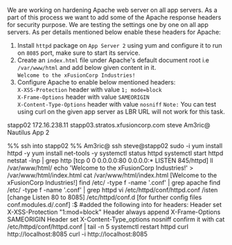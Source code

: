 We are working on hardening Apache web server on all app servers. As a part of this process we want to add some of the Apache response headers for security purpose. We are testing the settings one by one on all app servers. As per details mentioned below enable these headers for Apache:

1.  Install `httpd` package on `App Server 2` using yum and configure it to run on `8085` port, make sure to start its service.    
2.  Create an `index.html` file under Apache's default document root i.e `/var/www/html` and add below given content in it.    
    `Welcome to the xFusionCorp Industries!`    
3.  Configure Apache to enable below mentioned headers:    
    `X-XSS-Protection` header with value `1; mode=block`    
    `X-Frame-Options` header with value `SAMEORIGIN`    
    `X-Content-Type-Options` header with value `nosniff` 
`Note:` You can test using curl on the given app server as LBR URL will not work for this task.

stapp02
172.16.238.11
stapp03.stratos.xfusioncorp.com
steve
Am3ric@
Nautilus App 2

%% ssh into stapp02 %% Am3ric@
ssh steve@stapp02 
sudo -i
yum install httpd -y
yum install net-tools -y
systemctl status httpd
systemctl start httpd
netstat -lnp | grep http [tcp        0      0 0.0.0.0:80              0.0.0.0:*               LISTEN      845/httpd]
ll /var/www/html/
echo 'Welcome to the xFusionCorp Industries!' > /var/www/html/index.html
cat /var/www/html/index.html [Welcome to the xFusionCorp Industries!]
find /etc/ -type f -name '.conf' | grep apache
find /etc/ -type f -name '.conf' | grep httpd
vi /etc/httpd/conf/httpd.conf
	/isten [change Listen 80 to 8085]
/etc/httpd/conf.d [for further config files conf.modules.d/.conf]
	:$
	#added the following into for headers:
	Header set X-XSS-Protection "1:mod=block"
	Header always append X-Frame-Options SAMEORIGIN
	Header set X-Content-Type_options nosniff
confirm it with cat /etc/httpd/conf/httpd.conf | tail -n 5
systemctl restart httpd
curl http://localhost:8085
curl -i http://localhost:8085



